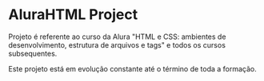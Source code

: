 # AluraHTML Project

Projeto é referente ao curso da Alura "HTML e CSS: ambientes de desenvolvimento, estrutura de arquivos e tags" e todos os cursos subsequentes.

Este projeto está em evolução constante até o término de toda a formação.
